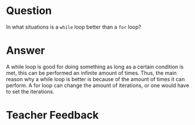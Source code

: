 # Question
In what situations is a `while` loop better than a `for` loop?

# Answer
A while loop is good for doing something as long as a certain condition is met, this can be performed an infinite amount of times. Thus, the main reason why a while loop is better is because of the amount of times it can perform. A for loop can change the amount of iterations, or one would have to set the iterations.


# Teacher Feedback
